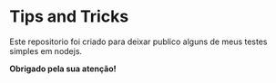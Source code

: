 # Tips and Tricks

Este repositorio foi criado para deixar publico alguns de meus testes simples em nodejs.

**Obrigado pela sua atenção!**
